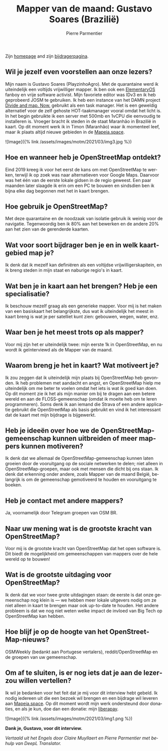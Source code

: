 ﻿---
title: "Mapper van de maand: Gustavo Soares (Brazilië)"
featured: img2.jpg
layout: post
category: motm
author: Pierre Parmentier
lang: nl
---

Zijn [homepage](https://www.openstreetmap.org/user/PlayzinhoAgro) and zijn [bijdragerpagina](https://hdyc.neis-one.org/?PlayzinhoAgro).

## Wil je jezelf even voorstellen aan onze lezers?

Mijn naam is Gustavo Soares (PlayzinhoAgro). Met de quarantaine werd ik uiteindelijk een voltijds vrijwilliger mapper. Ik ben ook een [ElementaryOS](https://elementary.io/) fanboy en vrije software activist. Mijn favoriete editor was IDv3 en ik heb geprobeerd JOSM te gebruiken. Ik heb een instance van het DAMN project [Divide and map. Now.](https://www.damn-project.org/) gebruikt als een task manager. Het is een geweldig alternatief voor de zelf gehoste HOT-taakmanager vooral omdat het licht is. In het begin gebruikte ik een server met 500mb en 1vCPU die eenvoudig te installeren is. Vroeger bracht ik steden in de staat Maranhão in Brazilië in kaart. Op dit moment werk ik in Timon (Maranhão) waar ik momenteel leef, maar ik plaats altijd nieuwe gebieden in de [Mapeia.space](https://tarefas.mapeia.space/).

![Image]({% link /assets/images/motm/2021/03/img3.jpg %})

## Hoe en wanneer heb je OpenStreetMap ontdekt?

Eind 2019 kreeg ik voor het eerst de kans om met OpenStreetMap te werken, terwijl ik op zoek was naar alternatieven voor Google Maps. Daarvoor was het één van de eerste lokale gidsen in de regio geweest. Een paar maanden later slaagde ik erin om een PC te bouwen en sindsdien ben ik bijna elke dag begonnen met het in kaart brengen.

## Hoe gebruik je OpenStreetMap?

Met deze quarantaine en de noodzaak van isolatie gebruik ik weinig voor de navigatie. Tegenwoordig ben ik 80% aan het bewerken en de andere 20% aan het zien van de gerenderde kaarten.

## Wat voor soort bijdrager ben je en in welk kaartgebied map je?

Ik denk dat ik mezelf kan definiëren als een voltijdse vrijwilligerskapitein, en ik breng steden in mijn staat en naburige regio's in kaart.

## Wat ben je in kaart aan het brengen? Heb je een specialisatie?

Ik beschouw mezelf graag als een generieke mapper. Voor mij is het maken van een basiskaart het belangrijkste, dus wat ik uiteindelijk het meest in kaart breng is wat je per satelliet kunt zien: gebouwen, wegen, water, enz.

## Waar ben je het meest trots op als mapper?

Voor mij zijn het er uiteindelijk twee: mijn eerste 1k in OpenStreetMap, en nu wordt ik geïnterviewd als de Mapper van de maand.

## Waarom breng je het in kaart? Wat motiveert je?

Ik zou zeggen dat ik uiteindelijk mijn plaats bij OpenStreetMap heb gevonden. Ik heb problemen met aandacht en angst, en OpenStreetMap hielp me uiteindelijk om me beter te voelen omdat het iets is wat ik goed kan doen. Op dit moment zie ik het als mijn manier om bij te dragen aan een betere wereld en aan de FLOSS-gemeenschap (omdat ik moeite heb om te leren programmeren). Soms denk ik aan iemand die Strava of een andere applicatie gebruikt die OpenStreetMap als basis gebruikt en vind ik het interessant dat de kaart met mijn bijdrage is bijgewerkt.

## Heb je ideeën over hoe we de OpenStreetMap-gemeenschap kunnen uitbreiden of meer mappers kunnen motiveren?

Ik denk dat we allemaal de OpenStreetMap-gemeenschap kunnen laten groeien door de vooruitgang op de sociale netwerken te delen; niet alleen in OpenStreetMap-groepen, maar ook met mensen die dicht bij ons staan. Ik denk dat erkenning onder andere, zoals Mapper van de maand België, belangrijk is om de gemeenschap gemotiveerd te houden en vooruitgang te boeken.

## Heb je contact met andere mappers?

Ja, voornamelijk door Telegram groepen van OSM BR.

## Naar uw mening wat is de grootste kracht van OpenStreetMap?

Voor mij is de grootste kracht van OpenStreetMap dat het open software is. Dit biedt de mogelijkheid om gemeenschappen van mappers over de hele wereld op te bouwen!

## Wat is de grootste uitdaging voor OpenStreetMap?

Ik denk dat we voor twee grote uitdagingen staan: de eerste is dat onze gemeenschap nog klein is — we hebben meer lokale uitgevers nodig om ze niet alleen in kaart te brengen maar ook up-to-date te houden. Het andere probleem is dat we nog niet weten welke impact de invloed van Big Tech op OpenStreetMap kan hebben.

## Hoe blijf je op de hoogte van het OpenStreetMap-nieuws?

OSMWeekly (bedankt aan Portugese vertalers), reddit/OpenStreetMap en de groepen van uw gemeenschap.

## Om af te sluiten, is er nog iets dat je aan de lezerzou willen vertellen?

Ik wil je bedanken voor het feit dat je mij voor dit interview hebt gebeld. Ik nodig iedereen uit die een bezoek wil brengen en een bijdrage wil leveren aan [Mapeia.space](https://tarefas.mapeia.space/). Op dit moment wordt mijn werk ondersteund door donaties, en als je kun, doe dan een donatie: mijn [liberapay](https://liberapay.com/gustavo22soares).

![Image]({% link /assets/images/motm/2021/03/img1.png %})

**Dank je, Gustavo, voor dit interview.**

*Vertaald uit het Engels door Claire Muyllaert en Pierre Parmentier met behulp van DeepL Translator.*
